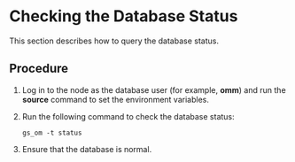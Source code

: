 # Checking the Database Status<a name="EN-US_TOPIC_0305491426"></a>

This section describes how to query the database status.

## Procedure<a name="section117172026191017"></a>

1.  Log in to the node as the database user \(for example,  **omm**\) and run the  **source**  command to set the environment variables.
2.  Run the following command to check the database status:

    ```
    gs_om -t status
    ```

3.  Ensure that the database is normal.

